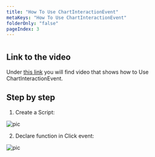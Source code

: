 ```yaml
---
title: "How To Use ChartInteractionEvent"
metaKeys: "How To Use ChartInteractionEvent"
folderOnly: "false"
pageIndex: 3
---
```


# 


## Link to the video

Under [this link](https://profitbasedocs.blob.core.windows.net/videos/SQL%20Reports%20-%20ChartInteractionEvent.mp4) you will find video that shows how to Use ChartInteractionEvent. 
<br/>


## Step by step


1.  Create a Script:

![pic](https://profitbasedocs.blob.core.windows.net/images/HTclickRep%20(1).png)

2. Declare function in Click event:

![pic](https://profitbasedocs.blob.core.windows.net/images/HTclickRep%20(2).png)


